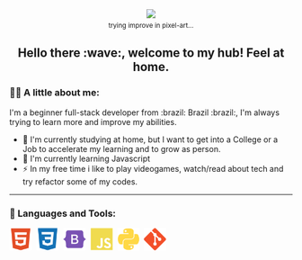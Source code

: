 <div align="center">
  <img width="30%" height="auto" src="https://media.giphy.com/media/icm4O16qfB3p8S1hzB/giphy.gif">
  <br>
  <small>trying improve in pixel-art...</small>
  <h2>Hello there :wave:, welcome to my hub! Feel at home.</h2>
</div>
<div align="left">
  <h3>👨‍💻 A little about me:</h3>
  <p>I'm a beginner full-stack developer from :brazil: Brazil :brazil:, I'm always trying to learn more and improve my abilities.</p>
  <ul>
    <li>🔭 I'm currently studying at home, but I want to get into a College or a Job to accelerate my learning and to grow as person.</li>
    <li>🌱 I'm currently learning Javascript</li>
    <li>⚡ In my free time i like to play videogames, watch/read about tech and try refactor some of my codes.</li>
  </ul>
</div>
<hr>
<div>
  <h3> 🧰 Languages and Tools:</h3>
  <img src="https://github.com/devicons/devicon/blob/master/icons/html5/html5-plain.svg" title="HTML5" alt="HTML" width="40" height="40"/>&nbsp;
  <img src="https://github.com/devicons/devicon/blob/master/icons/css3/css3-plain.svg" title="CSS3" alt="CSS" width="40" height="40"/>&nbsp;
  <img src="https://github.com/devicons/devicon/blob/master/icons/bootstrap/bootstrap-plain.svg" title="HTML5" alt="HTML" width="40" height="40"/>&nbsp;
  <img src="https://github.com/devicons/devicon/blob/master/icons/javascript/javascript-plain.svg" title="Javascript" alt="Javascript" width="40" height="40"/>&nbsp;
  <img src="https://github.com/devicons/devicon/blob/master/icons/python/python-plain.svg" title="HTML5" alt="HTML" width="40" height="40"/>&nbsp;
  <img src="https://github.com/devicons/devicon/blob/master/icons/git/git-plain.svg" title="HTML5" alt="HTML" width="40" height="40"/>&nbsp;
</div>
<!--
**EvandeeMSilva/EvandeeMSilva** is a ✨ _special_ ✨ repository because its `README.md` (this file) appears on your GitHub profile.

Here are some ideas to get you started:

- 🔭 I’m currently working on ...
- 🌱 I’m currently learning ...
- 👯 I’m looking to collaborate on ...
- 🤔 I’m looking for help with ...
- 💬 Ask me about ...
- 📫 How to reach me: ...
- 😄 Pronouns: ...
- ⚡ Fun fact: ...
-->
